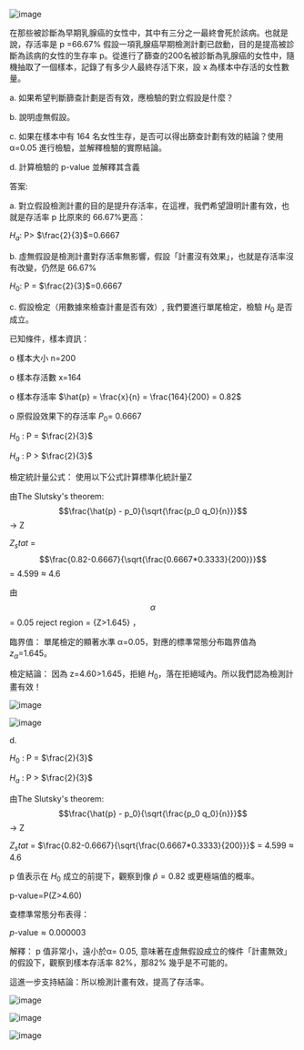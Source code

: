 
![image](https://github.com/user-attachments/assets/a56aa696-8296-4fa5-aa2b-923a7463f8ee)

在那些被診斷為早期乳腺癌的女性中，其中有三分之一最終會死於該病。也就是說，存活率是 p =66.67%
假設一項乳腺癌早期檢測計劃已啟動，目的是提高被診斷為該病的女性的生存率 p。從進行了篩查的200名被診斷為乳腺癌的女性中，隨機抽取了一個樣本，記錄了有多少人最終存活下來，設 x 為樣本中存活的女性數量。

a. 如果希望判斷篩查計劃是否有效，應檢驗的對立假設是什麼？

b. 說明虛無假設。

c. 如果在樣本中有 164 名女性生存，是否可以得出篩查計劃有效的結論？使用 α=0.05 進行檢驗，並解釋檢驗的實際結論。

d. 計算檢驗的 p-value 並解釋其含義

答案:

a. 
對立假設檢測計畫的目的是提升存活率，在這裡，我們希望證明計畫有效，也就是存活率 p 比原來的 66.67%更高：

$H_a$: P> $\frac{2}{3}$=0.6667

b. 
虛無假設是檢測計畫對存活率無影響，假設「計畫沒有效果」，也就是存活率沒有改變，仍然是 66.67%

$H_0$: P = $\frac{2}{3}$=0.6667

c. 
假設檢定（用數據來檢查計畫是否有效）, 我們要進行單尾檢定，檢驗 $H_0$ 是否成立。

已知條件，樣本資訊：

o	樣本大小 n=200

o	樣本存活數 x=164

o	樣本存活率 $\hat{p} = \frac{x}{n} = \frac{164}{200} = 0.82$

o	原假設效果下的存活率 $P_0$= 0.6667

$H_0$ : P = $\frac{2}{3}$
   
$H_a$ : P > $\frac{2}{3}$

檢定統計量公式： 使用以下公式計算標準化統計量Z

由The Slutsky's theorem: $$\frac{\hat{p} - p_0}{\sqrt{\frac{p_0 q_0}{n}}}$$ -> Z

$Z_stat$ = $$\frac{0.82-0.6667}{\sqrt{\frac{0.6667*0.3333}{200}}}$$ = 4.599 ${\approx}$ 4.6

由 $$\alpha$$ = 0.05 reject region = {Z>1.645} ，

臨界值： 單尾檢定的顯著水準 α=0.05，對應的標準常態分布臨界值為 $z_α$=1.645。

檢定結論： 因為 z=4.60>1.645，拒絕 $H_0$，落在拒絕域內。所以我們認為檢測計畫有效！

![image](https://github.com/user-attachments/assets/81209330-7a48-4d41-ab7e-7cba6ad87647)

![image](https://github.com/user-attachments/assets/2c5ff932-72ac-4d07-89f4-85c1fbbff4be)


d. 

$H_0$ : P = $\frac{2}{3}$
   
$H_a$ : P > $\frac{2}{3}$

由The Slutsky's theorem: $$\frac{\hat{p} - p_0}{\sqrt{\frac{p_0 q_0}{n}}}$$ -> Z

$Z_stat$ = $\frac{0.82-0.6667}{\sqrt{\frac{0.6667*0.3333}{200}}}$ = 4.599 ${\approx}$ 4.6

p 值表示在 $H_0$ 成立的前提下，觀察到像 $\hat{p}= 0.82$ 或更極端值的概率。

p-value=P(Z>4.60)

查標準常態分布表得：

$p\text{-value} \approx 0.000003$


解釋： p 值非常小，遠小於α= 0.05, 意味著在虛無假設成立的條件「計畫無效」的假設下，觀察到樣本存活率 82%，那82% 幾乎是不可能的。

這進一步支持結論：所以檢測計畫有效，提高了存活率。

![image](https://github.com/user-attachments/assets/b691da4d-dbbb-4424-98ec-1890d1e2069d)

![image](https://github.com/user-attachments/assets/79eaed85-7a57-4405-a584-41af09a6662b)

![image](https://github.com/user-attachments/assets/b0abd65d-d5c8-451c-ab13-b4c18e783247)


